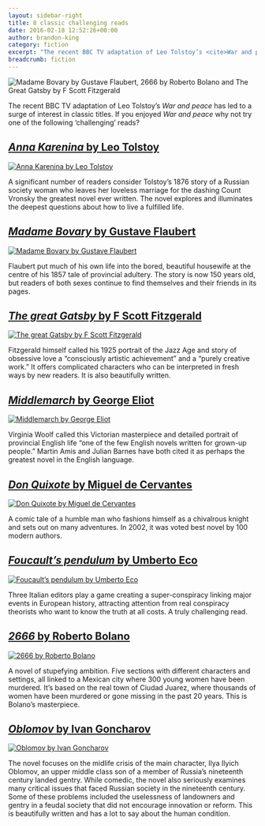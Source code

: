 ```yaml
---
layout: sidebar-right
title: 8 classic challenging reads
date: 2016-02-18 12:52:26+00:00
author: brandon-king
category: fiction
excerpt: "The recent BBC TV adaptation of Leo Tolstoy’s <cite>War and peace</cite> has led to a surge of interest in classic titles. If you enjoyed <cite>War and peace</cite> why not try one of the following ‘challenging’ reads?"
breadcrumb: fiction
---
```

![Madame Bovary by Gustave Flaubert, 2666 by Roberto Bolano and The Great Gatsby by F Scott Fitzgerald](/images/featured/featured-8-classic-challenging-reads.jpg)

The recent BBC TV adaptation of Leo Tolstoy’s <cite>War and peace</cite> has led to a surge of interest in classic titles. If you enjoyed <cite>War and peace</cite> why not try one of the following ‘challenging’ reads?

## [<cite>Anna Karenina</cite> by Leo Tolstoy](https://suffolk.spydus.co.uk/cgi-bin/spydus.exe/ENQ/OPAC/BIBENQ/1250626?QRY=CTIBIB%3C%20IRN(66943)&QRYTEXT=Anna%20Karenina%20%3A%20a%20novel%20in%20eight%20parts)

[![Anna Karenina by Leo Tolstoy](/images/article/anna-karenina.jpg)](https://suffolk.spydus.co.uk/cgi-bin/spydus.exe/ENQ/OPAC/BIBENQ/1250626?QRY=CTIBIB%3C%20IRN(66943)&QRYTEXT=Anna%20Karenina%20%3A%20a%20novel%20in%20eight%20parts)

A significant number of readers consider Tolstoy&#8217;s 1876 story of a Russian society woman who leaves her loveless marriage for the dashing Count Vronsky the greatest novel ever written. The novel explores and illuminates the deepest questions about how to live a fulfilled life.

## [<cite>Madame Bovary</cite> by Gustave Flaubert](https://suffolk.spydus.co.uk/cgi-bin/spydus.exe/ENQ/OPAC/BIBENQ/1254933?QRY=CTIBIB%3C%20IRN(26277)&QRYTEXT=Madame%20Bovary)

[![Madame Bovary by Gustave Flaubert](/images/article/madame-bovary.jpg)](https://suffolk.spydus.co.uk/cgi-bin/spydus.exe/ENQ/OPAC/BIBENQ/1254933?QRY=CTIBIB%3C%20IRN(26277)&QRYTEXT=Madame%20Bovary)

Flaubert put much of his own life into the bored, beautiful housewife at the centre of his 1857 tale of provincial adultery. The story is now 150 years old, but readers of both sexes continue to find themselves and their friends in its pages.

## [<cite>The great Gatsby</cite> by F Scott Fitzgerald](https://suffolk.spydus.co.uk/cgi-bin/spydus.exe/ENQ/OPAC/BIBENQ/1265302?QRY=CTIBIB%3C%20IRN(13227)&QRYTEXT=The%20great%20Gatsby)

[![The great Gatsby by F Scott Fitzgerald](/images/article/the-great-gatsby.jpg)](https://suffolk.spydus.co.uk/cgi-bin/spydus.exe/ENQ/OPAC/BIBENQ/1265302?QRY=CTIBIB%3C%20IRN(13227)&QRYTEXT=The%20great%20Gatsby)

Fitzgerald himself called his 1925 portrait of the Jazz Age and story of obsessive love a &#8220;consciously artistic achievement&#8221; and a &#8220;purely creative work.&#8221; It offers complicated characters who can be interpreted in fresh ways by new readers. It is also beautifully written.

## [<cite>Middlemarch</cite> by George Eliot](https://suffolk.spydus.co.uk/cgi-bin/spydus.exe/ENQ/OPAC/BIBENQ/1263413?QRY=CTIBIB%3C%20IRN(53525)&QRYTEXT=Middlemarch)

[![Middlemarch by George Eliot](/images/article/middlemarch.jpg)](https://suffolk.spydus.co.uk/cgi-bin/spydus.exe/ENQ/OPAC/BIBENQ/1263413?QRY=CTIBIB%3C%20IRN(53525)&QRYTEXT=Middlemarch)

Virginia Woolf called this Victorian masterpiece and detailed portrait of provincial English life &#8220;one of the few English novels written for grown-up people.&#8221; Martin Amis and Julian Barnes have both cited it as perhaps the greatest novel in the English language.

## [<cite>Don Quixote</cite> by Miguel de Cervantes](https://suffolk.spydus.co.uk/cgi-bin/spydus.exe/ENQ/OPAC/BIBENQ/1261441?QRY=CTIBIB%3C%20IRN(59820)&QRYTEXT=Don%20Quixote)

[![Don Quixote by Miguel de Cervantes](/images/article/don-quixote.jpg)](https://suffolk.spydus.co.uk/cgi-bin/spydus.exe/ENQ/OPAC/BIBENQ/1261441?QRY=CTIBIB%3C%20IRN(59820)&QRYTEXT=Don%20Quixote)

A comic tale of a humble man who fashions himself as a chivalrous knight and sets out on many adventures. In 2002, it was voted best novel by 100 modern authors.

## [<cite>Foucault’s pendulum</cite> by Umberto Eco](https://suffolk.spydus.co.uk/cgi-bin/spydus.exe/ENQ/OPAC/BIBENQ/1259841?QRY=CTIBIB%3C%20IRN(435885)&QRYTEXT=Foucault%27s%20pendulum)

[![Foucault’s pendulum by Umberto Eco](/images/article/foucaults-pendulum.jpg)](https://suffolk.spydus.co.uk/cgi-bin/spydus.exe/ENQ/OPAC/BIBENQ/1259841?QRY=CTIBIB%3C%20IRN(435885)&QRYTEXT=Foucault%27s%20pendulum)

Three Italian editors play a game creating a super-conspiracy linking major events in European history, attracting attention from real conspiracy theorists who want to know the truth at all costs. A truly challenging read.

## [<cite>2666</cite> by Roberto Bolano](https://suffolk.spydus.co.uk/cgi-bin/spydus.exe/ENQ/OPAC/BIBENQ/1255649?QRY=CTIBIB%3C%20IRN(488022)&QRYTEXT=2666)

[![2666 by Roberto Bolano](/images/article/2666.jpg)](https://suffolk.spydus.co.uk/cgi-bin/spydus.exe/ENQ/OPAC/BIBENQ/1255649?QRY=CTIBIB%3C%20IRN(488022)&QRYTEXT=2666)

A novel of stupefying ambition. Five sections with different characters and settings, all linked to a Mexican city where 300 young women have been murdered. It’s based on the real town of Ciudad Juarez, where thousands of women have been murdered or gone missing in the past 20 years. This is Bolano’s masterpiece.

## [<cite>Oblomov</cite> by Ivan Goncharov](https://suffolk.spydus.co.uk/cgi-bin/spydus.exe/ENQ/OPAC/BIBENQ/1258105?QRY=CTIBIB%3C%20IRN(67168)&QRYTEXT=Oblomov)

[![Oblomov by Ivan Goncharov](/images/article/oblomov.jpg)](https://suffolk.spydus.co.uk/cgi-bin/spydus.exe/ENQ/OPAC/BIBENQ/1258105?QRY=CTIBIB%3C%20IRN(67168)&QRYTEXT=Oblomov)

The novel focuses on the midlife crisis of the main character, Ilya Ilyich Oblomov, an upper middle class son of a member of Russia&#8217;s nineteenth century landed gentry. While comedic, the novel also seriously examines many critical issues that faced Russian society in the nineteenth century. Some of these problems included the uselessness of landowners and gentry in a feudal society that did not encourage innovation or reform. This is beautifully written and has a lot to say about the human condition.
